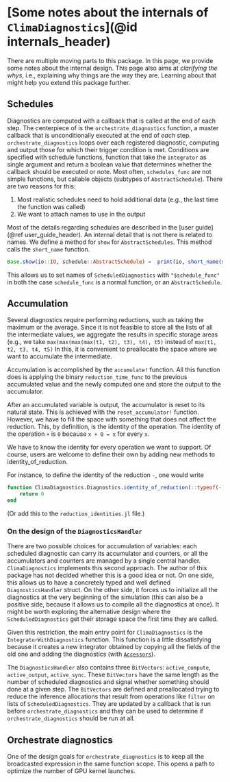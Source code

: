 # [Some notes about the internals of `ClimaDiagnostics`](@id internals_header)

There are multiple moving parts to this package. In this page, we provide some
notes about the internal design. This page also aims at _clarifying the whys_,
i.e., explaining why things are the way they are. Learning about that might help
you extend this package further.

## Schedules

Diagnostics are computed with a callback that is called at the end of each step.
The centerpiece of is the `orchestrate_diagnostics` function, a master callback
that is unconditionally executed at the end of _each_ step.
`orchestrate_diagnostics` loops over each registered diagnostic, computing and
output those for which their trigger condition is met. Conditions are specified
with schedule functions, function that take the `integrator` as single argument
and return a boolean value that determines whether the callback should be
executed or note. Most often, `schedules_func` are not simple functions, but
callable objects (subtypes of `AbstractSchedule`). There are two reasons for
this:
1. Most realistic schedules need to hold additional data (e.g., the last time the function was called)
2. We want to attach names to use in the output

Most of the details regarding schedules are described in the [user guide](@ref user_guide_header).
An internal detail that is not there is related to names. We define a method for
`show` for `AbstractSchedules`. This method calls the `short_name` function.
```julia
Base.show(io::IO, schedule::AbstractSchedule) =  print(io, short_name(schedule))
```
This allows us to set names of `ScheduledDiagnostics` with `"$schedule_func"` in
both the case `schedule_func` is a normal function, or an `AbstractSchedule`.

## Accumulation

Several diagnostics require performing reductions, such as taking the maximum or
the average. Since it is not feasible to store all the lists of all the
intermediate values, we aggregate the results in specific storage areas (e.g.,
we take `max(max(max(max(t1, t2), t3), t4), t5)` instead of `max(t1, t2, t3, t4,
t5)` In this, it is convenient to preallocate the space where we want to
accumulate the intermediate.

Accumulation is accomplished by the `accumulate!` function. All this function
does is applying the binary `reduction_time_func` to the previous accumulated
value and the newly computed one and store the output to the accumulator.

After an accumulated variable is output, the accumulator is reset to its natural
state. This is achieved with the `reset_accumulator!` function. However, we have
to fill the space with something that does not affect the reduction. This, by
definition, is the identity of the operation. The identity of the operation `+`
is `0` because `x + 0 = x` for every `x`.

We have to know the identity for every operation we want to support. Of course,
users are welcome to define their own by adding new methods to
identity_of_reduction.

For instance, to define the identity of the reduction `-`, one would write
```julia
function ClimaDiagnostics.Diagnostics.identity_of_reduction(::typeof(-))
    return 0
end
```
(Or add this to the `reduction_identities.jl` file.)

### On the design of the `DiagnosticsHandler`

There are two possible choices for accumulation of variables: each scheduled
diagnostic can carry its accumulator and counters, or all the accumulators and
counters are managed by a single central handler. `ClimaDiagnostics` implements
this second approach. The author of this package has not decided whether this is
a good idea or not. On one side, this allows us to have a concretely typed and
well defined `DiagnosticsHandler` struct. On the other side, it forces us to
initialize all the diagnostics at the very beginning of the simulation (this can
also be a positive side, because it allows us to compile all the diagnostics at
once). It might be worth exploring the alternative design where the
`ScheduledDiagnostics` get their storage space the first time they are called.

Given this restriction, the main entry point for `ClimaDiagnostics` is the
`IntegratorWithDiagnostics` function. This function is a little dissatisfying
because it creates a new integrator obtained by copying all the fields of the
old one and adding the diagnostics (with
[`Accessors`](https://github.com/JuliaObjects/Accessors.jl)).

The `DiagnosticsHandler` also contains three `BitVectors`: `active_compute`,
`active_output`, `active_sync`. These `BitVectors` have the same length as the
number of scheduled diagnostics and signal whether something should done at a
given step. The `BitVectors` are defined and preallocated trying to reduce the
inference allocations that result from operations like `filter` on lists of
`ScheduledDiagnostics`. They are updated by a callback that is run before
`orchestrate_diagnostics` and they can be used to determine if
`orchestrate_diagnostics` should be run at all.

## Orchestrate diagnostics

One of the design goals for `orchestrate_diagnostics` is to keep all the
broadcasted expression in the same function scope. This opens a path to optimize
the number of GPU kernel launches.
